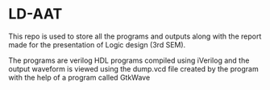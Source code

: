 # LD-AAT

This repo is used to store all the programs and outputs along with the report made for the presentation of Logic design (3rd SEM).

The programs are verilog HDL programs compiled using iVerilog and the output waveform is viewed using the dump.vcd file created by the program with the help of a program called GtkWave

